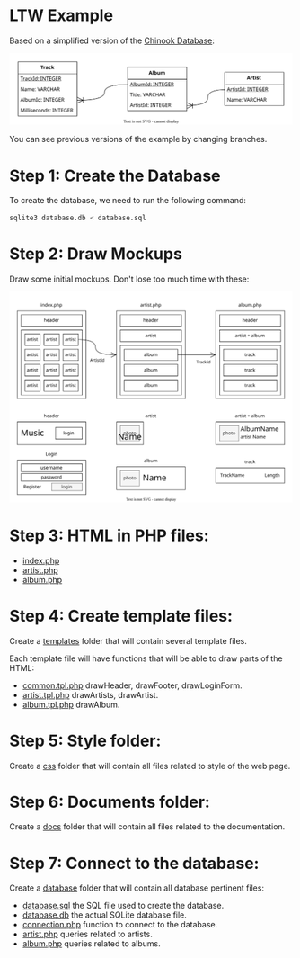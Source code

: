 # LTW Example

Based on a simplified version of the [Chinook Database](https://github.com/lerocha/chinook-database):

![](docs/database.svg)

You can see previous versions of the example by changing branches.

# Step 1: Create the Database

To create the database, we need to run the following command:

```bash
sqlite3 database.db < database.sql
```

# Step 2: Draw Mockups

Draw some initial mockups. Don't lose too much time with these:

![](docs/mockups.svg)

# Step 3: HTML in PHP files:

* [index.php](index.php)
* [artist.php](artist.php)
* [album.php](album.php)

# Step 4: Create template files:

Create a [templates](templates) folder that will contain several template files.

Each template file will have functions that will be able to draw parts of the HTML:

* [common.tpl.php](templates/common.tpl.php) drawHeader, drawFooter, drawLoginForm.
* [artist.tpl.php](templates/artist.tpl.php) drawArtists, drawArtist.
* [album.tpl.php](templates/album.tpl.php) drawAlbum.

# Step 5: Style folder:

Create a [css](css) folder that will contain all files related to style of the web page.

# Step 6: Documents folder:

Create a [docs](docs) folder that will contain all files related to the documentation.

# Step 7: Connect to the database:

Create a [database](database) folder that will contain all database pertinent files:

* [database.sql](database/database.sql) the SQL file used to create the database.
* [database.db](database/database.db) the actual SQLite database file.
* [connection.php](database/connection.db.php) function to connect to the database.
* [artist.php](database/artist.db.php) queries related to artists.
* [album.php](database/album.db.php) queries related to albums.

